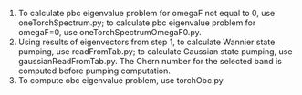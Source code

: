 1. To calculate pbc eigenvalue problem for omegaF not equal to 0, use oneTorchSpectrum.py; to calculate pbc eigenvalue problem for omegaF=0, use oneTorchSpectrumOmegaF0.py. 
2. Using results of eigenvectors from step 1, to calculate Wannier state pumping, use readFromTab.py; to calculate Gaussian state pumping, use gaussianReadFromTab.py. The Chern number for the selected band is computed before pumping computation.
3. To compute obc eigenvalue problem, use torchObc.py
